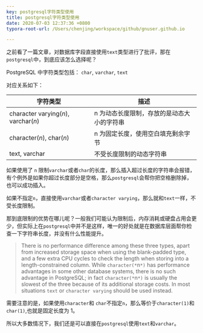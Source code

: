 ```yaml
---
key: postgresql字符类型使用
title: postgresql字符类型使用
date: 2020-07-03 12:37:36 +0800
typora-root-url: /Users/chenjing/workspace/github/gnuser.github.io

---
```


之前看了一篇文章，对数据库字段直接使用`text`类型进行了批评，那在`postgresql`中，到底应该怎么选择呢？

<!--more-->

PostgreSQL 中字符类型包括： `char`, `varchar`,  `text`

对应关系如下：

| **字符类型**                         | 描述                                       |
| ------------------------------------ | ------------------------------------------ |
| character varying(*n*), varchar(*n*) | n 为动态长度限制，存放的是动态大小的字符串 |
| character(*n*), char(*n*)            | n 为固定长度，使用空白填充剩余字节         |
| text, varchar                        | 不受长度限制的动态字符串                   |

如果使用了 `n` 限制`varchar`或者`char`的长度，那么插入超过长度的字符串会报错，有个例外是如果你超过长度部分是空格，那么`postgresql`会帮你把空格删除掉，也可以成功插入。

如果不指定`n`，直接使用`varchar`或者`character varying`，那么就和`text`一样，不受长度限制。

那到底限制的优势在哪儿呢？一般我们可能认为限制后，内存消耗或硬盘占用会更少，但实际上在`postgresql`中并不是这样，唯一的好处就是在数据库层面帮你检查一下字符串长度，并没有什么性能提升。

> There is no performance difference among these three types, apart from increased storage space when using the blank-padded type, and a few extra CPU cycles to check the length when storing into a length-constrained column. While `character(*`n`*)` has performance advantages in some other database systems, there is no such advantage in PostgreSQL; in fact `character(*`n`*)` is usually the slowest of the three because of its additional storage costs. In most situations `text` or `character varying` should be used instead.

需要注意的是，如果使用`character`和 `char`不指定`n`，那么等价于`character(1)`和`char(1)`,也就是固定长度为 1。

所以大多数情况下，我们还是可以直接在`postgresql`使用`text`和`varchar`。

